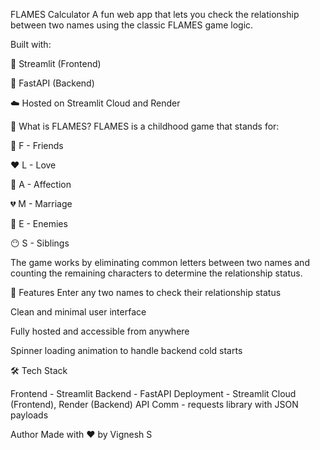 FLAMES Calculator
A fun web app that lets you check the relationship between two names using the classic FLAMES game logic.

Built with:

🎨 Streamlit (Frontend)

🚀 FastAPI (Backend)

☁️ Hosted on Streamlit Cloud and Render

🎯 What is FLAMES?
FLAMES is a childhood game that stands for:

💖 F - Friends

❤️ L - Love

💍 A - Affection

💔 M - Marriage

🧊 E - Enemies

😶 S - Siblings

The game works by eliminating common letters between two names and counting the remaining characters to determine the relationship status.

🚀 Features
Enter any two names to check their relationship status

Clean and minimal user interface

Fully hosted and accessible from anywhere

Spinner loading animation to handle backend cold starts

🛠️ Tech Stack

Frontend - Streamlit
Backend - FastAPI
Deployment - Streamlit Cloud (Frontend), Render (Backend)
API Comm - requests library with JSON payloads

Author
Made with ❤️ by Vignesh S
